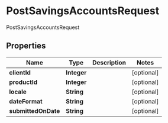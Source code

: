 

# PostSavingsAccountsRequest

PostSavingsAccountsRequest
## Properties

Name | Type | Description | Notes
------------ | ------------- | ------------- | -------------
**clientId** | **Integer** |  |  [optional]
**productId** | **Integer** |  |  [optional]
**locale** | **String** |  |  [optional]
**dateFormat** | **String** |  |  [optional]
**submittedOnDate** | **String** |  |  [optional]



